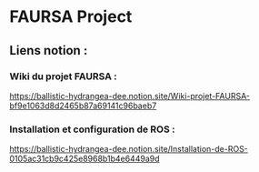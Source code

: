 # FAURSA Project 

## Liens notion : 
### Wiki du projet FAURSA :
https://ballistic-hydrangea-dee.notion.site/Wiki-projet-FAURSA-bf9e1063d8d2465b87a69141c96baeb7
### Installation et configuration de ROS :
https://ballistic-hydrangea-dee.notion.site/Installation-de-ROS-0105ac31cb9c425e8968b1b4e6449a9d


